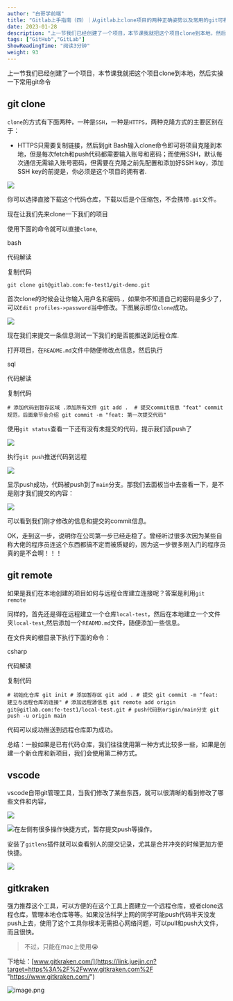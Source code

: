 ```yaml
---
author: "白哥学前端"
title: "Gitlab上手指南（四）｜从gitlab上clone项目的两种正确姿势以及常用的git可视化工具介绍"
date: 2023-01-28
description: "上一节我们已经创建了一个项目，本节课我就把这个项目clone到本地，然后实操一下常用git命令gitcloneclone的方式有下面两种，一种是SSH，一种是HTTPS，两种克隆方式的主要区别在"
tags: ["GitHub","GitLab"]
ShowReadingTime: "阅读3分钟"
weight: 93
---
```

上一节我们已经创建了一个项目，本节课我就把这个项目clone到本地，然后实操一下常用git命令

git clone
---------

`clone`的方式有下面两种，一种是`SSH`，一种是`HTTPS`，两种克隆方式的主要区别在于：

*   HTTPS只需要复制链接，然后到git Bash输入clone命令即可将项目克隆到本地，但是每次fetch和push代码都需要输入账号和密码；而使用SSH，默认每次通信无需输入账号密码，但需要在克隆之前先配置和添加好SSH key，添加SSH key的前提是，你必须是这个项目的拥有者.

![](https://p3-juejin.byteimg.com/tos-cn-i-k3u1fbpfcp/48e6a1fcb88549b78aaf65ecf0a6ce6a~tplv-k3u1fbpfcp-zoom-in-crop-mark:1512:0:0:0.awebp)

你可以选择直接下载这个代码仓库，下载以后是个压缩包，不会携带`.git`文件。

现在让我们先来clone一下我们的项目

使用下面的命令就可以直接`clone`,

bash

 代码解读

复制代码

`git clone git@gitlab.com:fe-test1/git-demo.git`

首次clone的时候会让你输入用户名和密码.，如果你不知道自己的密码是多少了，可以`Edit profiles->password`当中修改。下图展示即位`clone`成功。

![](https://p3-juejin.byteimg.com/tos-cn-i-k3u1fbpfcp/16146c0d88e04c02be31e253f6e9e6f7~tplv-k3u1fbpfcp-zoom-in-crop-mark:1512:0:0:0.awebp)

现在我们来提交一条信息测试一下我们的是否能推送到远程仓库.

打开项目，在`README.md`文件中随便修改点信息，然后执行

sql

 代码解读

复制代码

`# 添加代码到暂存区域 .添加所有文件 git add .  # 提交commit信息 "feat" commit规范，后面章节会介绍 git commit -m "feat: 第一次提交代码"`

使用`git status`查看一下还有没有未提交的代码，提示我们该push了

![](https://p3-juejin.byteimg.com/tos-cn-i-k3u1fbpfcp/8cda7b88f698444db2f53c3a5068671f~tplv-k3u1fbpfcp-zoom-in-crop-mark:1512:0:0:0.awebp)

执行`git push`推送代码到远程

![](https://p3-juejin.byteimg.com/tos-cn-i-k3u1fbpfcp/86a5ea5a96e849da9f1732392d61974a~tplv-k3u1fbpfcp-zoom-in-crop-mark:1512:0:0:0.awebp)

显示push成功，代码被push到了`main`分支。那我们去面板当中去查看一下，是不是刚才我们提交的内容：

![](https://p3-juejin.byteimg.com/tos-cn-i-k3u1fbpfcp/7f972502191043fa9fa34cd5ef4712b9~tplv-k3u1fbpfcp-zoom-in-crop-mark:1512:0:0:0.awebp)

可以看到我们刚才修改的信息和提交的commit信息。

OK，走到这一步，说明你在公司第一步已经走稳了。曾经听过很多次因为某些自称大佬的程序员连这个东西都搞不定而被质疑的，因为这一步很多刚入门的程序员真的是不会啊！！！

git remote
----------

如果是我们在本地创建的项目如何与远程仓库建立连接呢？答案是利用`git remote`

同样的，首先还是得在远程建立一个仓库`local-test`，然后在本地建立一个文件夹`local-test`,然后添加一个`READMD.md`文件，随便添加一些信息。

在文件夹的根目录下执行下面的命令：

csharp

 代码解读

复制代码

`# 初始化仓库 git init # 添加暂存区 git add . # 提交 git commit -m "feat: 建立与远程仓库的连接" # 添加远程源信息 git remote add origin git@gitlab.com:fe-test1/local-test.git # push代码到origin/main分支 git push -u origin main`

代码可以成功推送到远程仓库即为成功。

总结：一般如果是已有代码仓库，我们往往使用第一种方式比较多一些，如果是创建一个新仓库和新项目，我们会使用第二种方式。

vscode
------

vscode自带git管理工具，当我们修改了某些东西，就可以很清晰的看到修改了哪些文件和内容，

![](https://p3-juejin.byteimg.com/tos-cn-i-k3u1fbpfcp/63fb2458c2e14331a5208a1d45cf52aa~tplv-k3u1fbpfcp-zoom-in-crop-mark:1512:0:0:0.awebp)

![](https://p3-juejin.byteimg.com/tos-cn-i-k3u1fbpfcp/66acafbe2fc34c19b391763b268d8e4d~tplv-k3u1fbpfcp-zoom-in-crop-mark:1512:0:0:0.awebp)在左侧有很多操作快捷方式，暂存提交push等操作。

安装了`gitlens`插件就可以查看别人的提交记录，尤其是合并冲突的时候更加方便快捷。

![](https://p3-juejin.byteimg.com/tos-cn-i-k3u1fbpfcp/1bf37c9f533146de84fb86eeaea8fe21~tplv-k3u1fbpfcp-zoom-in-crop-mark:1512:0:0:0.awebp)

gitkraken
---------

强力推荐这个工具，可以方便的在这个工具上面建立一个远程仓库，或者clone远程仓库，管理本地仓库等等。如果没法科学上网的同学可能push代码半天没发push上去，使用了这个工具你根本无需担心网络问题，可以pull和push大文件，而且很快。

> 不过，只能在mac上使用😭

下地址：[www.gitkraken.com/](https://link.juejin.cn?target=https%3A%2F%2Fwww.gitkraken.com%2F "https://www.gitkraken.com/")

![image.png](https://p6-juejin.byteimg.com/tos-cn-i-k3u1fbpfcp/2ea6ac26c708423dad875a4f437f7ae7~tplv-k3u1fbpfcp-zoom-in-crop-mark:1512:0:0:0.awebp?)